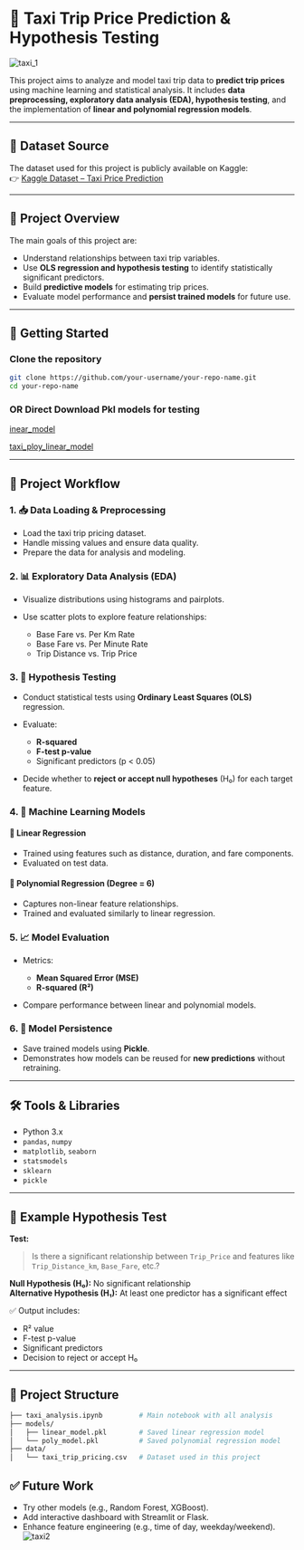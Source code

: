 # 🚖 Taxi Trip Price Prediction & Hypothesis Testing

![taxi_1](https://github.com/user-attachments/assets/2fb7ac69-45e5-4e52-97ab-7c3a169bff0a)

This project aims to analyze and model taxi trip data to **predict trip prices** using machine learning and statistical analysis. It includes **data preprocessing, exploratory data analysis (EDA), hypothesis testing**, and the implementation of **linear and polynomial regression models**.

---

## 📂 Dataset Source

The dataset used for this project is publicly available on Kaggle:  
👉 [Kaggle Dataset – Taxi Price Prediction](https://www.kaggle.com/datasets/denkuznetz/taxi-price-prediction)

---

## 📌 Project Overview

The main goals of this project are:

* Understand relationships between taxi trip variables.
* Use **OLS regression and hypothesis testing** to identify statistically significant predictors.
* Build **predictive models** for estimating trip prices.
* Evaluate model performance and **persist trained models** for future use.

---

## 🚀 Getting Started

### Clone the repository
```bash
git clone https://github.com/your-username/your-repo-name.git
cd your-repo-name
```
### OR Direct Download Pkl models for testing

[inear_model](https://github.com/Monike123/Taxi_Fare_Analysis/blob/main/taxi_linear_model.pkl)

[taxi_ploy_linear_model](https://github.com/Monike123/Taxi_Fare_Analysis/blob/main/taxi_ploy_linear_model.pkl)

---

## 🧱 Project Workflow

### 1. 📥 Data Loading & Preprocessing

* Load the taxi trip pricing dataset.
* Handle missing values and ensure data quality.
* Prepare the data for analysis and modeling.

### 2. 📊 Exploratory Data Analysis (EDA)

* Visualize distributions using histograms and pairplots.
* Use scatter plots to explore feature relationships:

  * Base Fare vs. Per Km Rate
  * Base Fare vs. Per Minute Rate
  * Trip Distance vs. Trip Price

### 3. 🧪 Hypothesis Testing

* Conduct statistical tests using **Ordinary Least Squares (OLS)** regression.
* Evaluate:

  * **R-squared**
  * **F-test p-value**
  * Significant predictors (p < 0.05)
* Decide whether to **reject or accept null hypotheses** (H₀) for each target feature.

### 4. 🤖 Machine Learning Models

#### 🔹 Linear Regression

* Trained using features such as distance, duration, and fare components.
* Evaluated on test data.

#### 🔹 Polynomial Regression (Degree = 6)

* Captures non-linear feature relationships.
* Trained and evaluated similarly to linear regression.

### 5. 📈 Model Evaluation

* Metrics:

  * **Mean Squared Error (MSE)**
  * **R-squared (R²)**
* Compare performance between linear and polynomial models.

### 6. 💾 Model Persistence

* Save trained models using **Pickle**.
* Demonstrates how models can be reused for **new predictions** without retraining.

---

## 🛠️ Tools & Libraries

* Python 3.x
* `pandas`, `numpy`
* `matplotlib`, `seaborn`
* `statsmodels`
* `sklearn`
* `pickle`

---

## 📎 Example Hypothesis Test

**Test:**

> Is there a significant relationship between `Trip_Price` and features like `Trip_Distance_km`, `Base_Fare`, etc.?

**Null Hypothesis (H₀):** No significant relationship  
**Alternative Hypothesis (H₁):** At least one predictor has a significant effect

✅ Output includes:

* R² value
* F-test p-value
* Significant predictors
* Decision to reject or accept H₀

---

## 📂 Project Structure

```bash
├── taxi_analysis.ipynb         # Main notebook with all analysis
├── models/
│   ├── linear_model.pkl        # Saved linear regression model
│   └── poly_model.pkl          # Saved polynomial regression model
├── data/
│   └── taxi_trip_pricing.csv   # Dataset used in this project
```

## ✅ Future Work
* Try other models (e.g., Random Forest, XGBoost).
* Add interactive dashboard with Streamlit or Flask.
* Enhance feature engineering (e.g., time of day, weekday/weekend).
![taxi2](https://github.com/user-attachments/assets/738be1d6-3637-47d6-be19-886e1696ecda)

